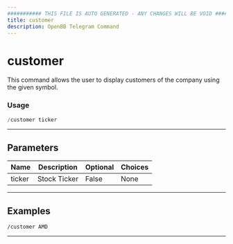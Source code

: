 ```yaml
---
########### THIS FILE IS AUTO GENERATED - ANY CHANGES WILL BE VOID ###########
title: customer
description: OpenBB Telegram Command
---
```


# customer

This command allows the user to display customers of the company using the given symbol.

### Usage

```python wordwrap
/customer ticker
```

---

## Parameters

| Name | Description | Optional | Choices |
| ---- | ----------- | -------- | ------- |
| ticker | Stock Ticker | False | None |


---

## Examples


```
/customer AMD
```

---
